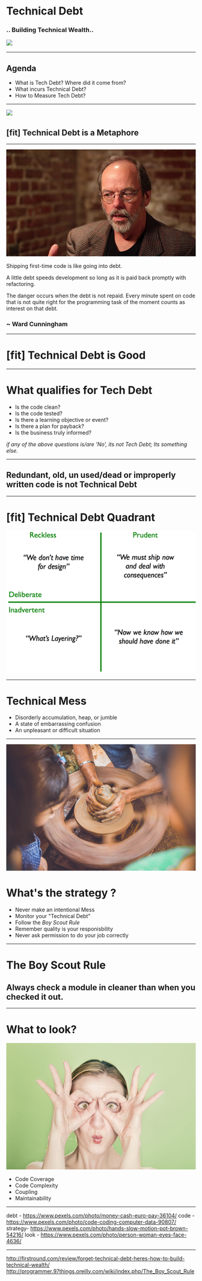 # Technical Debt
### .. Building Technical Wealth..
![](assets/code.jpeg)

---

## Agenda
- What is Tech Debt? Where did it come from?
- What incurs Technical Debt?
- How to Measure Tech Debt?

---
![](assets/coins.jpg)

## [fit] Technical Debt is a Metaphore 
---

![](assets/cw.jpg)

Shipping first-time code is like going into debt. 

A little debt speeds development so long as it is paid back promptly with refactoring. 

The danger occurs when the debt is not repaid. Every minute spent on code that is not quite right for the programming task of the moment counts as interest on that debt. 

### ~ Ward Cunningham 

---
# [fit] Technical Debt is Good

---
# What qualifies for Tech Debt
- Is the code clean?
- Is the code tested?
- Is there a learning objective or event?
- Is there a plan for payback?
- Is the business truly informed?

*if any of the above questions is/are 'No', its not Tech Debt; Its something else.*

---

## Redundant, old, un used/dead or improperly written code is not Technical Debt

---
# [fit] Technical Debt Quadrant

![inline fill 140%](assets/tdq.png)

---
# Technical Mess
- Disorderly accumulation, heap, or jumble
- A state of embarrassing confusion
- An unpleasant or difficult situation

---
![](assets/ts.jpeg)

# What's the strategy ?
- Never make an intentional Mess
- Monitor your "Technical Debt"
- Follow the *Boy Scout Rule*
- Remember quality is your responisbility
- Never ask permission to do your job correctly

---
# The Boy Scout Rule
## Always check a module in cleaner than when you checked it out.

---

# What to look?

![](assets/tdl.jpg)

- Code Coverage
- Code Complexity
- Coupling
- Maintainability

---
debt - https://www.pexels.com/photo/money-cash-euro-pay-36104/
code -https://www.pexels.com/photo/code-coding-computer-data-90807/
strategy- https://www.pexels.com/photo/hands-slow-motion-pot-brown-54216/
look - https://www.pexels.com/photo/person-woman-eyes-face-4636/

---
http://firstround.com/review/forget-technical-debt-heres-how-to-build-technical-wealth/
http://programmer.97things.oreilly.com/wiki/index.php/The_Boy_Scout_Rule